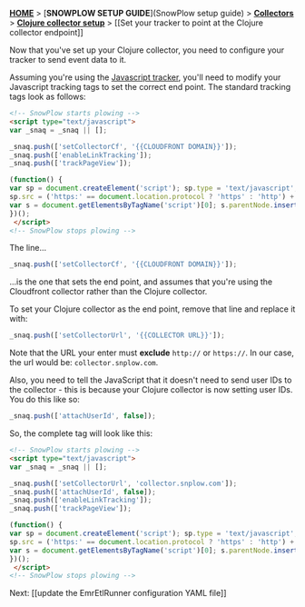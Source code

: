 [**HOME**](Home) > [**SNOWPLOW SETUP GUIDE**](SnowPlow setup guide) > [**Collectors**](choosing-a-collector) > [**Clojure collector setup**](setting-up-the-clojure-collector) > [[Set your tracker to point at the Clojure collector endpoint]]

Now that you've set up your Clojure collector, you need to configure your tracker to send event data to it.

Assuming you're using the [Javascript tracker][javascript-tracker], you'll need to modify your Javascript tracking tags to set the correct end point. The standard tracking tags look as follows:

```html
<!-- SnowPlow starts plowing -->
<script type="text/javascript">
var _snaq = _snaq || [];

_snaq.push(['setCollectorCf', '{{CLOUDFRONT DOMAIN}}']);
_snaq.push(['enableLinkTracking']);
_snaq.push(['trackPageView']);

(function() {
var sp = document.createElement('script'); sp.type = 'text/javascript'; sp.async = true; sp.defer = true;
sp.src = ('https:' == document.location.protocol ? 'https' : 'http') + '://d1fc8wv8zag5ca.cloudfront.net/0.8.1/sp.js';
var s = document.getElementsByTagName('script')[0]; s.parentNode.insertBefore(sp, s);
})();
 </script>
<!-- SnowPlow stops plowing -->
```

The line...

```javascript
_snaq.push(['setCollectorCf', '{{CLOUDFRONT DOMAIN}}']);
```

...is the one that sets the end point, and assumes that you're using the Cloudfront collector rather than the Clojure collector.

To set your Clojure collector as the end point, remove that line and replace it with:

```javascript
_snaq.push(['setCollectorUrl', '{{COLLECTOR URL}}']);
```

Note that the URL your enter must **exclude** `http://` or `https://`. In our case, the url would be: `collector.snplow.com`.

Also, you need to tell the JavaScript that it doesn't need to send user IDs to the collector - this is because your Clojure collector is now setting user IDs. You do this like so:

```javascript
_snaq.push(['attachUserId', false]);
```

So, the complete tag will look like this:

```html
<!-- SnowPlow starts plowing -->
<script type="text/javascript">
var _snaq = _snaq || [];

_snaq.push(['setCollectorUrl', 'collector.snplow.com']);
_snaq.push(['attachUserId', false]);
_snaq.push(['enableLinkTracking']);
_snaq.push(['trackPageView']);

(function() {
var sp = document.createElement('script'); sp.type = 'text/javascript'; sp.async = true; sp.defer = true;
sp.src = ('https:' == document.location.protocol ? 'https' : 'http') + '://d1fc8wv8zag5ca.cloudfront.net/0.8.1/sp.js';
var s = document.getElementsByTagName('script')[0]; s.parentNode.insertBefore(sp, s);
})();
 </script>
<!-- SnowPlow stops plowing -->
```

Next: [[update the EmrEtlRunner configuration YAML file]]

[javascript-tracker]: javascript-tracker-setup